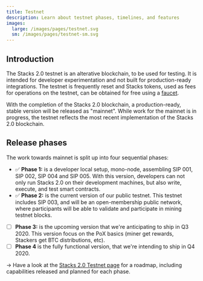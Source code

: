 ```yaml
---
title: Testnet
description: Learn about testnet phases, timelines, and features
images:
  large: /images/pages/testnet.svg
  sm: /images/pages/testnet-sm.svg
---
```


## Introduction

The Stacks 2.0 testnet is an alterative blockchain, to be used for testing. It is intended for developer experimentation and not built for production-ready integrations. The testnet is frequently reset and Stacks tokens, used as fees for operations on the testnet, can be obtained for free using a [faucet](https://www.blockstack.org/testnet/faucet).

With the completion of the Stacks 2.0 blockchain, a production-ready, stable version will be released as "mainnet". While work for the mainnet is in progress, the testnet reflects the most recent implementation of the Stacks 2.0 blockchain.

## Release phases

The work towards mainnet is split up into four sequential phases:

- ✅ **Phase 1:** is a developer local setup, mono-node, assembling SIP 001, SIP 002, SIP 004 and SIP 005. With this version, developers can not only run Stacks 2.0 on their development machines, but also write, execute, and test smart contracts.
- ✅ **Phase 2:** is the current version of our public testnet. This testnet includes SIP 003, and will be an open-membership public network, where participants will be able to validate and participate in mining testnet blocks.
- [ ] **Phase 3:** is the upcoming version that we're anticipating to ship in Q3 2020. This version focus on the PoX basics (miner get rewards, Stackers get BTC distributions, etc).
- [ ] **Phase 4** is the fully functional version, that we're intending to ship in Q4 2020.

-> Have a look at the [Stacks 2.0 Testnet page](https://www.blockstack.org/testnet#phases) for a roadmap, including capabilities released and planned for each phase.
